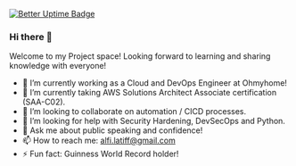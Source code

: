 [![Better Uptime Badge](https://betteruptime.com/status-badges/v1/monitor/bc7t.svg)](https://betteruptime.com/?utm_source=status_badge)

### Hi there 👋
Welcome to my Project space! Looking forward to learning and sharing knowledge with everyone!

- 🔭 I’m currently working as a Cloud and DevOps Engineer at Ohmyhome!
- 🌱 I’m currently taking AWS Solutions Architect Associate certification (SAA-C02).
- 👯 I’m looking to collaborate on automation / CICD processes.
- 🤔 I’m looking for help with Security Hardening, DevSecOps and Python.
- 💬 Ask me about public speaking and confidence!
- 📫 How to reach me: alfi.latiff@gmail.com
- ⚡ Fun fact: Guinness World Record holder!

<!--
**alfiduran/alfiduran** is a ✨ _special_ ✨ repository because its `README.md` (this file) appears on your GitHub profile.

Here are some ideas to get you started:

- 🔭 I’m currently working on ...
- 🌱 I’m currently learning ...
- 👯 I’m looking to collaborate on ...
- 🤔 I’m looking for help with ...
- 💬 Ask me about ...
- 📫 How to reach me: ...
- 😄 Pronouns: ...
- ⚡ Fun fact: ...
-->
